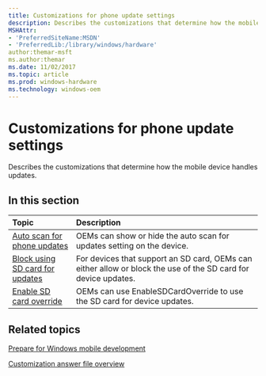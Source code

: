 ```yaml
---
title: Customizations for phone update settings
description: Describes the customizations that determine how the mobile device handles updates. 
MSHAttr:
- 'PreferredSiteName:MSDN'
- 'PreferredLib:/library/windows/hardware'
author:themar-msft
ms.author:themar
ms.date: 11/02/2017
ms.topic: article
ms.prod: windows-hardware
ms.technology: windows-oem
---
```

# Customizations for phone update settings

 Describes the customizations that determine how the mobile device handles updates.

## In this section

| Topic                                 | Description                                                                                   |
|:--------------------------------------|:----------------------------------------------------------------------------------------------|
| [Auto scan for phone updates](auto-scan-for-phone-updates.md) | OEMs can show or hide the auto scan for updates setting on the device.|
| [Block using SD card for updates](block-using-sd-card-for-updates.md)                   | For devices that support an SD card, OEMs can either allow or block the use of the SD card for device updates.    |
| [Enable SD card override](enable-sd-card-override.md) | OEMs can use EnableSDCardOverride to use the SD card for device updates.      |

## Related topics

[Prepare for Windows mobile development](https://docs.microsoft.com/en-us/windows-hardware/manufacture/mobile/preparing-for-windows-mobile-development)

[Customization answer file overview](https://docs.microsoft.com/en-us/windows-hardware/customize/mobile/mcsf/customization-answer-file)
